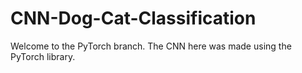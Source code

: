 # CNN-Dog-Cat-Classification

Welcome to the PyTorch branch. The CNN here was made using the PyTorch library.
